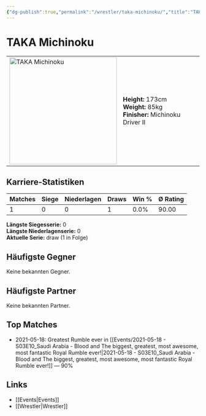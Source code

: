```yaml
---
{"dg-publish":true,"permalink":"/wrestler/taka-michinoku/","title":"TAKA Michinoku","tags":["wrestler"],"noteIcon":""}
---
```



# TAKA Michinoku

<table>
        <tr>
        <td><img src="https://github.com/CptSpaulding1980/choke-slam-wrestling/releases/download/images/TAKA_Michinoku.png" width="280" alt="TAKA Michinoku"></td>
        <td>
        <b>Height:</b> 173cm<br>
        <b>Weight:</b> 85kg<br>
        <b>Finisher:</b> Michinoku Driver II<br>
        </td>
        </tr>
        </table>
        
## Karriere-Statistiken

| Matches | Siege | Niederlagen | Draws | Win % | Ø Rating |
|---------|-------|-------------|-------|-------|-----------|
| 1 | 0 | 0 | 1 | 0.0% | 90.00 |

**Längste Siegesserie:** 0<br>**Längste Niederlagenserie:** 0<br>**Aktuelle Serie:** draw (1 in Folge)


## Häufigste Gegner
Keine bekannten Gegner.

## Häufigste Partner
Keine bekannten Partner.

## Top Matches
- 2021-05-18: Greatest Rumble ever in [[Events/2021-05-18 - S03E10_Saudi Arabia - Blood and The biggest, greatest, most awesome, most fantastic Royal Rumble ever!\|2021-05-18 - S03E10_Saudi Arabia - Blood and The biggest, greatest, most awesome, most fantastic Royal Rumble ever!]] — 90%

## Links
- [[Events\|Events]]
- [[Wrestler\|Wrestler]]

